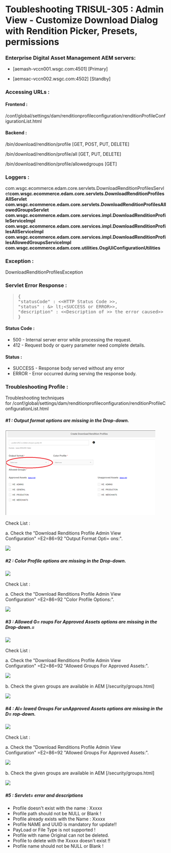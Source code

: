    
# Toubleshooting TRISUL-305 : Admin View - Customize Download Dialog with Rendition Picker, Presets, permissions
    
<div class="3D&quot;Section1&quot;">
        
### Enterprise Digital Asset Management AEM servers:

- [aemash-vccn001.wsgc.com:4501]&nbsp;[Primary]


- [aemsac-vccn002.wsgc.com:4502]&nbsp;[Standby]

### Accessing URLs :
#### Frontend :
/conf/global/settings/dam/renditionprofileconfiguration/renditionProfileConfigurationList.html
#### Backend :&nbsp;
/bin/download/rendition/profile&nbsp;[GET, POST, PUT, DELETE]

/bin/download/rendition/profile/all [GET, PUT, DELETE]

/bin/download/rendition/profile/allowedgroups&nbsp;[GET]
### Loggers :&nbsp;
com.wsgc.ecommerce.edam.core.servlets.DownloadRenditionProfilesServlet<b>com.wsgc.ecommerce.edam.core.servlets.DownloadRenditionProfilesAllServlet<br>com.wsgc.ecommerce.edam.core.servlets.DownloadRenditionProfilesAllowedGroupsServlet  
com.wsgc.ecommerce.edam.core.services.impl.DownloadRenditionProfileServiceImpl  
com.wsgc.ecommerce.edam.core.services.impl.DownloadRenditionProfilesAllServiceImpl  
com.wsgc.ecommerce.edam.core.services.impl.DownloadRenditionProfilesAllowedGroupsServiceImpl  
com.wsgc.ecommerce.edam.core.utilities.OsgiUiConfigurationUtilities</b>
### Exception :&nbsp;
DownloadRenditionProfilesException
### Servlet Error Response :&nbsp;
> 
> <pre>{<br>"statusCode" : &lt;&lt;HTTP Status Code &gt;&gt;,<br>"status" : &amp;> lt;&lt;SUCCESS or ERROR&gt;&gt;,<br>"description" : &lt;&lt;Description of >> the error caused&gt;&gt;<br>}</pre>

#### Status Code :&nbsp;

- 500 - Internal server error while processing the request.
- 412 - Request body or query parameter need complete details.

#### Status :&nbsp;

- SUCCESS - Response body served without any error
- ERROR - Error occurred during serving the response body.

### Troubleshooting Profile :&nbsp;
Troubleshooting techniques for&nbsp;/conf/global/settings/dam/renditionprofileconfiguration/renditionProfileConfigurationList.html
##### #1 : Output format options are missing in the Drop-down.
<span class="3D&quot;confluence-embedded-file-wrapper" confluence-embedded-manu="al-size&quot;"><img src="https://github.com/sugeets/aem-core-wcm-components/blob/master/all/test.png" /></span>

Check List :&nbsp;

a. Check the "<span style="">Download Renditions Profile Admin View Configuration</span>"&nbsp;=E2=86=92 "Output Format Opti=
ons:".

<span class="3D&quot;confluence-embedded-file-wrapper" confluence-embedded-manu="al-size&quot;">![](3D"e94=)</span>
##### #2 : Color Profile options are missing in the Drop-down.
<span class="3D&quot;confluence-embedded-file-wrapper" confluence-embedded-manu="al-size&quot;">![](3D"033=)</span>

Check List :&nbsp;

a. Check the "<span style="">Download Renditions Profile Admin View Configuration</span>"&nbsp;=E2=86=92 "Color Profile Options:".

<span class="3D&quot;confluence-embedded-file-wrapper" confluence-embedded-manu="al-size&quot;">![](3D"729=)</span>
##### #3 : <span style="">Allowed G=&#13;&#10;roups For Approved Assets</span>&nbsp;options are missing in the Drop-down.=&#13;&#10;
<span class="3D&quot;confluence-embedded-file-wrapper" confluence-embedded-manu="al-size&quot;">![](3D"1fa=)</span>

Check List :&nbsp;

a. Check the "<span style="">Download Renditions Profile Admin View Configuration</span>"&nbsp;=E2=86=92 "<span style="" or:="">Allowed Groups For Approved Assets</span>:".

<span class="3D&quot;confluence-embedded-file-wrapper" confluence-embedded-manu="al-size&quot;">![](3D"9fd=)</span>

b. Check the given groups are available in AEM&nbsp;[/security/groups.html]

<span class="3D&quot;confluence-embedded-file-wrapper" confluence-embedded-manu="al-size&quot;">![](3D"01b=)</span>
##### #4 :&nbsp;<span style="">Al=&#13;&#10;lowed Groups For unApproved Assets</span>&nbsp;options are missing in the D=&#13;&#10;rop-down.
<span class="3D&quot;confluence-embedded-file-wrapper" confluence-embedded-manu="al-size&quot;">![](3D"594=)</span>

Check List :&nbsp;

a. Check the "<span style="">Download Renditions Profile Admin View Configuration</span>"&nbsp;=E2=86=92 "<span style="" or:="">Allowed Groups For Approved Assets</span>:".

<span class="3D&quot;confluence-embedded-file-wrapper" confluence-embedded-manu="al-size&quot;">![](3D"4ac=)</span>

b. Check the given groups are available in AEM&nbsp;[/security/groups.html]

<span class="3D&quot;confluence-embedded-file-wrapper" confluence-embedded-manu="al-size&quot;">![](3D"ab9=)</span>
##### #5 : Servlet=&#13;&#10; error and descriptions&nbsp;

- Profile doesn't exist with the name : Xxxxx
- Profile path should not be NULL or Blank !
- Profile already exists with the Name :&nbsp;Xxxxx
- Profile NAME and UUID is mandatory for update!!
- PayLoad or File Type is not supported !
- Profile with name Original can not be deleted.
- Profile to delete with the Xxxxx doesn't exist !!
- Profile name should not be NULL or Blank !

<br>
    </div>



